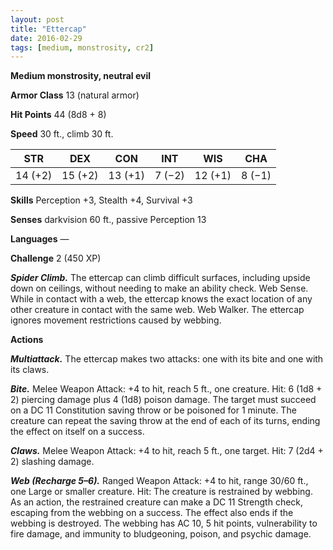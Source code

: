 ```yaml
---
layout: post
title: "Ettercap"
date: 2016-02-29
tags: [medium, monstrosity, cr2]
---
```


**Medium monstrosity, neutral evil**

**Armor Class** 13 (natural armor)

**Hit Points** 44 (8d8 + 8)

**Speed** 30 ft., climb 30 ft.

|   STR   |   DEX   |   CON   |   INT   |   WIS   |   CHA   |
|:-----:|:-----:|:-----:|:-----:|:-----:|:-----:|
| 14 (+2) | 15 (+2) | 13 (+1) | 7 (−2) | 12 (+1) | 8 (−1) |

**Skills** Perception +3, Stealth +4, Survival +3 

**Senses** darkvision 60 ft., passive Perception 13 

**Languages** — 

**Challenge** 2 (450 XP)

***Spider Climb.*** The ettercap can climb difficult surfaces, including upside down on ceilings, without needing to make an ability check. Web Sense. While in contact with a web, the ettercap knows the exact location of any other creature in contact with the same web. Web Walker. The ettercap ignores movement restrictions caused by webbing. 

**Actions** 

***Multiattack.*** The ettercap makes two attacks: one with its bite and one with its claws. 

***Bite.*** Melee Weapon Attack: +4 to hit, reach 5 ft., one creature. Hit: 6 (1d8 + 2) piercing damage plus 4 (1d8) poison damage. The target must succeed on a DC 11 Constitution saving throw or be poisoned for 1 minute. The creature can repeat the saving throw at the end of each of its turns, ending the effect on itself on a success. 

***Claws.*** Melee Weapon Attack: +4 to hit, reach 5 ft., one target. Hit: 7 (2d4 + 2) slashing damage. 

***Web (Recharge 5–6).*** Ranged Weapon Attack: +4 to hit, range 30/60 ft., one Large or smaller creature. Hit: The creature is restrained by webbing. As an action, the restrained creature can make a DC 11 Strength check, escaping from the webbing on a success. The effect also ends if the webbing is destroyed. The webbing has AC 10, 5 hit points, vulnerability to fire damage, and immunity to bludgeoning, poison, and psychic damage.